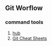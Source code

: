 ## Git Worflow

### command tools

1. [hub](https://github.com/github/hub)
2. [Git Cheat Sheets](https://github.github.com/training-kit/)